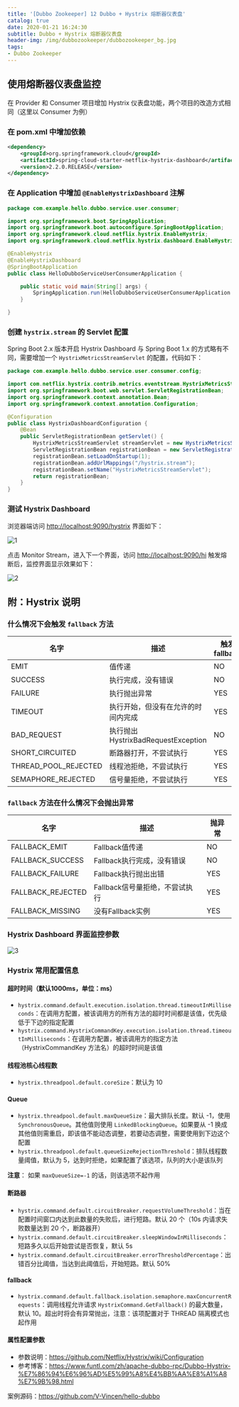 ```yaml
---
title: '[Dubbo Zookeeper] 12 Dubbo + Hystrix 熔断器仪表盘'
catalog: true
date: 2020-01-21 16:24:30
subtitle: Dubbo + Hystrix 熔断器仪表盘
header-img: /img/dubbozookeeper/dubbozookeeper_bg.jpg
tags:
- Dubbo Zookeeper
---
```


## 使用熔断器仪表盘监控

在 Provider 和 Consumer 项目增加 Hystrix 仪表盘功能，两个项目的改造方式相同（这里以 Consumer 为例）

### 在 pom.xml 中增加依赖
```xml
<dependency>
    <groupId>org.springframework.cloud</groupId>
    <artifactId>spring-cloud-starter-netflix-hystrix-dashboard</artifactId>
    <version>2.2.0.RELEASE</version>
</dependency>
```

### 在 Application 中增加 `@EnableHystrixDashboard` 注解
```java
package com.example.hello.dubbo.service.user.consumer;

import org.springframework.boot.SpringApplication;
import org.springframework.boot.autoconfigure.SpringBootApplication;
import org.springframework.cloud.netflix.hystrix.EnableHystrix;
import org.springframework.cloud.netflix.hystrix.dashboard.EnableHystrixDashboard;

@EnableHystrix
@EnableHystrixDashboard
@SpringBootApplication
public class HelloDubboServiceUserConsumerApplication {

    public static void main(String[] args) {
        SpringApplication.run(HelloDubboServiceUserConsumerApplication.class, args);
    }

}
```

### 创建 `hystrix.stream` 的 Servlet 配置
Spring Boot 2.x 版本开启 Hystrix Dashboard 与 Spring Boot 1.x 的方式略有不同，需要增加一个 `HystrixMetricsStreamServlet` 的配置，代码如下：
```java
package com.example.hello.dubbo.service.user.consumer.config;

import com.netflix.hystrix.contrib.metrics.eventstream.HystrixMetricsStreamServlet;
import org.springframework.boot.web.servlet.ServletRegistrationBean;
import org.springframework.context.annotation.Bean;
import org.springframework.context.annotation.Configuration;

@Configuration
public class HystrixDashboardConfiguration {
    @Bean
    public ServletRegistrationBean getServlet() {
        HystrixMetricsStreamServlet streamServlet = new HystrixMetricsStreamServlet();
        ServletRegistrationBean registrationBean = new ServletRegistrationBean(streamServlet);
        registrationBean.setLoadOnStartup(1);
        registrationBean.addUrlMappings("/hystrix.stream");
        registrationBean.setName("HystrixMetricsStreamServlet");
        return registrationBean;
    }
}
```

### 测试 Hystrix Dashboard
浏览器端访问 [http://localhost:9090/hystrix](https://v_vincen.gitee.io/404.html) 界面如下：

![1](1.png)

点击 Monitor Stream，进入下一个界面，访问 [http://localhost:9090/hi](https://v_vincen.gitee.io/404.html) 触发熔断后，监控界面显示效果如下：

![2](2.png)


## 附：Hystrix 说明
### 什么情况下会触发 `fallback` 方法
| 名字                     | 描述                             | 触发fallback |
|------------------------|--------------------------------|------------|
| EMIT                   | 值传递                            | NO         |
| SUCCESS                | 执行完成，没有错误                      | NO         |
| FAILURE                | 执行抛出异常                         | YES        |
| TIMEOUT                | 执行开始，但没有在允许的时间内完成              | YES        |
| BAD\_REQUEST           | 执行抛出HystrixBadRequestException | NO         |
| SHORT\_CIRCUITED       | 断路器打开，不尝试执行                    | YES        |
| THREAD\_POOL\_REJECTED | 线程池拒绝，不尝试执行                    | YES        |
| SEMAPHORE\_REJECTED    | 信号量拒绝，不尝试执行                    | YES        |

### `fallback` 方法在什么情况下会抛出异常
| 名字                 | 描述                  | 抛异常 |
|--------------------|---------------------|-----|
| FALLBACK\_EMIT     | Fallback值传递         | NO  |
| FALLBACK\_SUCCESS  | Fallback执行完成，没有错误   | NO  |
| FALLBACK\_FAILURE  | Fallback执行抛出出错      | YES |
| FALLBACK\_REJECTED | Fallback信号量拒绝，不尝试执行 | YES |
| FALLBACK\_MISSING  | 没有Fallback实例        | YES |

### Hystrix Dashboard 界面监控参数

![3](3.png)

### Hystrix 常用配置信息
#### 超时时间（默认1000ms，单位：ms）
- `hystrix.command.default.execution.isolation.thread.timeoutInMilliseconds`：在调用方配置，被该调用方的所有方法的超时时间都是该值，优先级低于下边的指定配置
- `hystrix.command.HystrixCommandKey.execution.isolation.thread.timeoutInMilliseconds`：在调用方配置，被该调用方的指定方法（HystrixCommandKey 方法名）的超时时间是该值

#### 线程池核心线程数
- `hystrix.threadpool.default.coreSize`：默认为 10

#### Queue
- `hystrix.threadpool.default.maxQueueSize`：最大排队长度。默认 -1，使用 `SynchronousQueue`。其他值则使用 `LinkedBlockingQueue`。如果要从 -1 换成其他值则需重启，即该值不能动态调整，若要动态调整，需要使用到下边这个配置
- `hystrix.threadpool.default.queueSizeRejectionThreshold`：排队线程数量阈值，默认为 5，达到时拒绝，如果配置了该选项，队列的大小是该队列

**注意**： 如果 `maxQueueSize=-1` 的话，则该选项不起作用

#### 断路器
- `hystrix.command.default.circuitBreaker.requestVolumeThreshold`：当在配置时间窗口内达到此数量的失败后，进行短路。默认 20 个（10s 内请求失败数量达到 20 个，断路器开）
- `hystrix.command.default.circuitBreaker.sleepWindowInMilliseconds`：短路多久以后开始尝试是否恢复，默认 5s
- `hystrix.command.default.circuitBreaker.errorThresholdPercentage`：出错百分比阈值，当达到此阈值后，开始短路。默认 50%

#### fallback
- `hystrix.command.default.fallback.isolation.semaphore.maxConcurrentRequests`：调用线程允许请求 `HystrixCommand.GetFallback()` 的最大数量，默认 10。超出时将会有异常抛出，注意：该项配置对于 THREAD 隔离模式也起作用

#### 属性配置参数
- 参数说明：https://github.com/Netflix/Hystrix/wiki/Configuration
- 参考博客：https://www.funtl.com/zh/apache-dubbo-rpc/Dubbo-Hystrix-%E7%86%94%E6%96%AD%E5%99%A8%E4%BB%AA%E8%A1%A8%E7%9B%98.html

案例源码：https://github.com/V-Vincen/hello-dubbo





